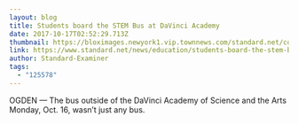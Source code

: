 ```yaml
---
layout: blog
title: Students board the STEM Bus at DaVinci Academy
date: 2017-10-17T02:52:29.713Z
thumbnail: https://bloximages.newyork1.vip.townnews.com/standard.net/content/tncms/assets/v3/editorial/a/66/a66f553b-8c23-5aa8-a5c8-f0027ac474f3/5b4f895fcdfc0.image.jpg?resize=945%2C630
link: https://www.standard.net/news/education/students-board-the-stem-bus-at-davinci-academy/article_c31dc1b8-159f-556e-b8f3-da0b2325680f.html
author: Standard-Examiner
tags:
  - "125578"
---
```

OGDEN — The bus outside of the DaVinci Academy of Science and the Arts Monday, Oct. 16, wasn’t just any bus.
